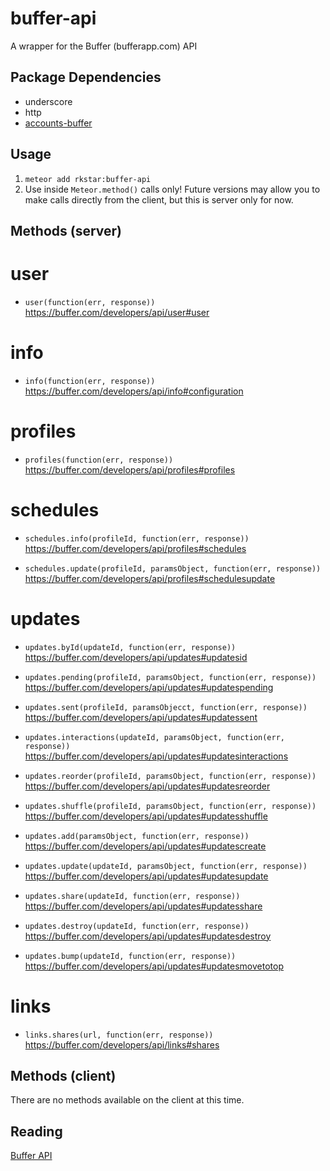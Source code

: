 buffer-api
===============

A wrapper for the Buffer (bufferapp.com) API

## Package Dependencies
* underscore
* http
* [accounts-buffer](https://github.com/rkstar/accounts-buffer)

## Usage
1. `meteor add rkstar:buffer-api`
2. Use inside `Meteor.method()` calls only! Future versions may allow you to make calls directly from the client, but this is server only for now.

## Methods (server)
# user
* `user(function(err, response))`
https://buffer.com/developers/api/user#user

# info
* `info(function(err, response))`
https://buffer.com/developers/api/info#configuration

# profiles
* `profiles(function(err, response))`
https://buffer.com/developers/api/profiles#profiles

# schedules
* `schedules.info(profileId, function(err, response))`
https://buffer.com/developers/api/profiles#schedules

* `schedules.update(profileId, paramsObject, function(err, response))`
https://buffer.com/developers/api/profiles#schedulesupdate

# updates
* `updates.byId(updateId, function(err, response))`
https://buffer.com/developers/api/updates#updatesid

* `updates.pending(profileId, paramsObject, function(err, response))`
https://buffer.com/developers/api/updates#updatespending

* `updates.sent(profileId, paramsObjecct, function(err, response))`
https://buffer.com/developers/api/updates#updatessent

* `updates.interactions(updateId, paramsObject, function(err, response))`
https://buffer.com/developers/api/updates#updatesinteractions

* `updates.reorder(profileId, paramsObject, function(err, response))`
https://buffer.com/developers/api/updates#updatesreorder

* `updates.shuffle(profileId, paramsObject, function(err, response))`
https://buffer.com/developers/api/updates#updatesshuffle

* `updates.add(paramsObject, function(err, response))`
https://buffer.com/developers/api/updates#updatescreate

* `updates.update(updateId, paramsObject, function(err, response))`
https://buffer.com/developers/api/updates#updatesupdate

* `updates.share(updateId, function(err, response))`
https://buffer.com/developers/api/updates#updatesshare

* `updates.destroy(updateId, function(err, response))`
https://buffer.com/developers/api/updates#updatesdestroy

* `updates.bump(updateId, function(err, response))`
https://buffer.com/developers/api/updates#updatesmovetotop

# links
* `links.shares(url, function(err, response))`
https://buffer.com/developers/api/links#shares

## Methods (client)
There are no methods available on the client at this time.

## Reading
[Buffer API](https://buffer.com/developers/api)